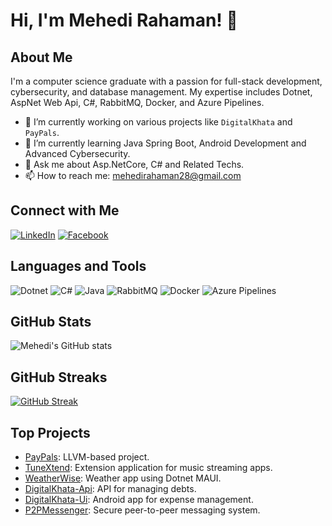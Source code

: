 # Hi, I'm Mehedi Rahaman! 👋

## About Me

I'm a computer science graduate with a passion for full-stack development, cybersecurity, and database management. My expertise includes Dotnet, AspNet Web Api, C#, RabbitMQ, Docker, and Azure Pipelines.

- 🔭 I’m currently working on various projects like `DigitalKhata` and `PayPals`.
- 🌱 I’m currently learning Java Spring Boot, Android Development and Advanced Cybersecurity.
- 💬 Ask me about Asp.NetCore, C# and Related Techs.
- 📫 How to reach me: [mehedirahaman28@gmail.com](mailto:mehedirahaman28@gmail.com)

## Connect with Me

[![LinkedIn](https://img.shields.io/badge/LinkedIn-0077B5?style=for-the-badge&logo=linkedin&logoColor=white)](https://www.linkedin.com/in/mehedi-rahaman-933575218)
[![Facebook](https://img.shields.io/badge/Facebook-1877F2?style=for-the-badge&logo=facebook&logoColor=white)](https://www.facebook.com/profile.php?id=100011494309477)

## Languages and Tools

![Dotnet](https://img.shields.io/badge/Dotnet-5C2D91?style=for-the-badge&logo=dotnet&logoColor=white)
![C#](https://img.shields.io/badge/C%23-239120?style=for-the-badge&logo=c-sharp&logoColor=white)
![Java](https://img.shields.io/badge/java-%23ED8B00.svg?style=for-the-badge&logo=openjdk&logoColor=white)
![RabbitMQ](https://img.shields.io/badge/RabbitMQ-FF6600?style=for-the-badge&logo=rabbitmq&logoColor=white)
![Docker](https://img.shields.io/badge/Docker-2496ED?style=for-the-badge&logo=docker&logoColor=white)
![Azure Pipelines](https://img.shields.io/badge/Azure_Pipelines-2560E0?style=for-the-badge&logo=azure-pipelines&logoColor=white)

## GitHub Stats

![Mehedi's GitHub stats](https://github-readme-stats.vercel.app/api?username=3th1K&show_icons=true&theme=radical)

## GitHub Streaks

[![GitHub Streak](https://github-readme-streak-stats.herokuapp.com?user=3th1k&theme=shades-of-purple)](https://git.io/streak-stats)

## Top Projects

- [PayPals](https://github.com/3th1K/PayPals): LLVM-based project.
- [TuneXtend](https://github.com/3th1K/TuneXtend): Extension application for music streaming apps.
- [WeatherWise](https://github.com/3th1K/WeatherWise): Weather app using Dotnet MAUI.
- [DigitalKhata-Api](https://github.com/3th1K/DigitalKhata-Api): API for managing debts.
- [DigitalKhata-Ui](https://github.com/3th1K/DigitalKhata-Ui): Android app for expense management.
- [P2PMessenger](https://github.com/3th1K/P2PMessenger): Secure peer-to-peer messaging system.

